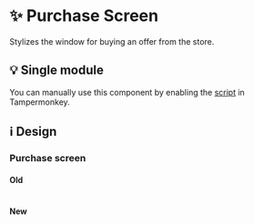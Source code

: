 # :sparkles: Purchase Screen

Stylizes the window for buying an offer from the store.

## :bulb: Single module

You can manually use this component by enabling the [script](https://github.com/OrakomoRi/Severitium/blob/main/src/Shop/PurchaseScreen/PurchaseScreen.user.js?raw=true) in Tampermonkey.

## :information_source: Design

### Purchase screen

#### Old

![]()

#### New

![]()